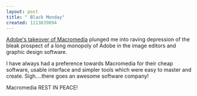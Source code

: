 ```yaml
--- 
layout: post
title: " Black Monday"
created: 1113839894
---
```

<a href="http://news.zdnet.co.uk/0,39020330,39195417,00.htm">Adobe's takeover of Macromedia</a> plunged me into raving depression of the bleak prospect of a long monopoly of Adobe in the image editors and graphic design software. 

I have always had a preference towards Macromedia for their cheap software, usable interface and simpler tools which were easy to master and create. Sigh....there goes an awesome software company! 

Macromedia REST IN PEACE!
